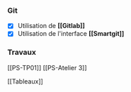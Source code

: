 
### Git
- [x] Utilisation de **[[Gitlab]]**
- [x] Utilisation de l'interface **[[Smartgit]]**
### Travaux
[[PS-TP01]]
[[PS-Atelier 3]]

[[Tableaux]]
